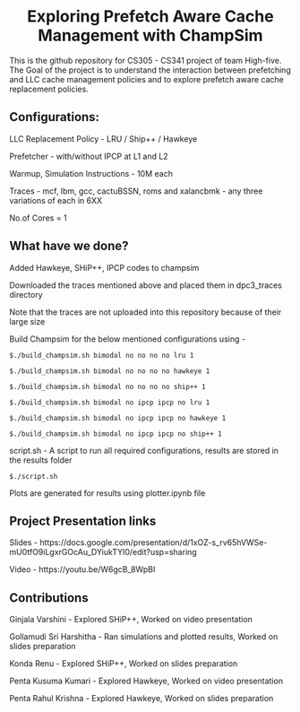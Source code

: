 <p align="center">
  <h1 align="center"> Exploring Prefetch Aware Cache Management with ChampSim </h1>
  <p> This is the github repository for CS305 - CS341 project of team High-five. The Goal of the project is to understand the interaction between prefetching and LLC cache management policies and to explore prefetch aware cache replacement policies.   </p>
</p>



<h2> Configurations: </h2> 
  <p> LLC Replacement Policy - LRU / Ship++ / Hawkeye </p>
  <p> Prefetcher - with/without IPCP at L1 and L2 </p>
  <p> Warmup, Simulation Instructions - 10M each </p>
  <p> Traces - mcf, lbm, gcc, cactuBSSN, roms and xalancbmk - any three variations of each in 6XX </p>
  <p> No.of Cores = 1 </p>


<h2> What have we done? </h2> 
  <p> Added Hawkeye, SHiP++, IPCP codes to champsim </p>
  <p> Downloaded the traces mentioned above and placed them in dpc3_traces directory </p>
  <p> Note that the traces are not uploaded into this repository because of their large size
  <p> Build Champsim for the below mentioned configurations using -      
    </p>
   
```
$./build_champsim.sh bimodal no no no no lru 1

$./build_champsim.sh bimodal no no no no hawkeye 1

$./build_champsim.sh bimodal no no no no ship++ 1
    
$./build_champsim.sh bimodal no ipcp ipcp no lru 1
    
$./build_champsim.sh bimodal no ipcp ipcp no hawkeye 1
    
$./build_champsim.sh bimodal no ipcp ipcp no ship++ 1
```
  <p>script.sh - A script to run all required configurations, results are stored in the results folder
</p>

```
$./script.sh
```
  <p>Plots are generated for results using plotter.ipynb file</p>
  
<h2>Project Presentation links </h2>
<p>Slides - https://docs.google.com/presentation/d/1xOZ-s_rv65hVWSe-mU0tfO9iLgxrGOcAu_DYiukTYI0/edit?usp=sharing</p>
<p>Video - https://youtu.be/W6gcB_8WpBI </p>

<h2>Contributions </h2>
<p>Ginjala Varshini - Explored SHiP++, Worked on video presentation</p>
<p>Gollamudi Sri Harshitha - Ran simulations and plotted results,  Worked on slides preparation</p>
<p>Konda Renu - Explored SHiP++, Worked on slides preparation</p>
<p>Penta Kusuma Kumari - Explored Hawkeye, Worked on video presentation</p>
<p>Penta Rahul Krishna - Explored Hawkeye, Worked on slides preparation</p>


